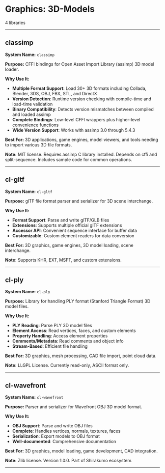 # Graphics: 3D-Models

4 libraries

---

## classimp

**System Name:** `classimp`

**Purpose:** CFFI bindings for Open Asset Import Library (assimp) 3D model loader.

**Why Use It:**
- **Multiple Format Support**: Load 30+ 3D formats including Collada, Blender, 3DS, OBJ, FBX, STL, and DirectX
- **Version Detection**: Runtime version checking with compile-time and load-time validation
- **Binary Compatibility**: Detects version mismatches between compiled and loaded assimp
- **Complete Bindings**: Low-level CFFI wrappers plus higher-level convenience functions
- **Wide Version Support**: Works with assimp 3.0 through 5.4.3

**Best For:** 3D applications, game engines, model viewers, and tools needing to import various 3D file formats.

**Note:** MIT license. Requires assimp C library installed. Depends on cffi and split-sequence. Includes sample code for common operations.

---


## cl-gltf

**System Name:** `cl-gltf`

**Purpose:** glTF file format parser and serializer for 3D scene interchange.

**Why Use It:**
- **Format Support**: Parse and write glTF/GLB files
- **Extensions**: Supports multiple official glTF extensions
- **Accessor API**: Convenient sequence interface for buffer data
- **Customizable**: Custom element readers for data conversion

**Best For:** 3D graphics, game engines, 3D model loading, scene interchange.

**Note:** Supports KHR, EXT, MSFT, and custom extensions.

---


## cl-ply

**System Name:** `cl-ply`

**Purpose:** Library for handling PLY format (Stanford Triangle Format) 3D model files.

**Why Use It:**
- **PLY Reading**: Parse PLY 3D model files
- **Element Access**: Read vertices, faces, and custom elements
- **Property Handling**: Access element properties
- **Comments/Metadata**: Read comments and object info
- **Stream-Based**: Efficient file handling

**Best For:** 3D graphics, mesh processing, CAD file import, point cloud data.

**Note:** LLGPL License. Currently read-only, ASCII format only.

---


## cl-wavefront

**System Name:** `cl-wavefront`

**Purpose:** Parser and serializer for Wavefront OBJ 3D model format.

**Why Use It:**
- **OBJ Support**: Parse and write OBJ files
- **Complete**: Handles vertices, normals, textures, faces
- **Serialization**: Export models to OBJ format
- **Well-documented**: Comprehensive documentation

**Best For:** 3D graphics, model loading, game development, CAD integration.

**Note:** Zlib license. Version 1.0.0. Part of Shirakumo ecosystem.

---


